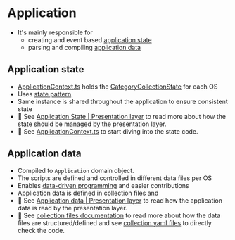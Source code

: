 # Application

- It's mainly responsible for
  - creating and event based [application state](#application-state)
  - parsing and compiling [application data](#application-data)

## Application state

- [ApplicationContext.ts](./../src/application/Context/ApplicationContext.ts) holds the [CategoryCollectionState](./../src/application/Context/State/CategoryCollectionState.ts) for each OS
- Uses [state pattern](https://en.wikipedia.org/wiki/State_pattern)
- Same instance is shared throughout the application to ensure consistent state
- 📖 See [Application State | Presentation layer](./presentation.md#application-state) to read more about how the state should be managed by the presentation layer.
- 📖 See [ApplicationContext.ts](./../src/application/Context/ApplicationContext.ts) to start diving into the state code.

## Application data

- Compiled to `Application` domain object.
- The scripts are defined and controlled in different data files per OS
- Enables [data-driven programming](https://en.wikipedia.org/wiki/Data-driven_programming) and easier contributions
- Application data is defined in collection files and
- 📖 See [Application data | Presentation layer](./presentation.md#application-data) to read how the application data is read by the presentation layer.
- 📖 See [collection files documentation](./collection-files.md) to read more about how the data files are structured/defined and see [collection yaml files](./../src/application/collections/) to directly check the code.
